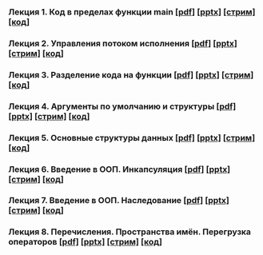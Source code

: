 ### Лекция 1. Код в пределах функции main [[pdf]](./lecture_01/presentation.pdf) [[pptx]](./lecture_01/presentation.pptx) [[стрим]](https://youtu.be/gu2f2JrBMMs) [[код]](./lecture_01/code)

### Лекция 2. Управления потоком исполнения [[pdf]](./lecture_02/presentation.pdf) [[pptx]](./lecture_02/presentation.pptx) [[стрим]](https://youtu.be/c8klH4BgONg) [[код]](./lecture_02/code)

### Лекция 3. Разделение кода на функции [[pdf]](./lecture_03/presentation.pdf) [[pptx]](./lecture_03/presentation.pptx) [[стрим]](https://youtu.be/zayQwq7WAW0) [[код]](./lecture_03/code)

### Лекция 4. Аргументы по умолчанию и структуры [[pdf]](./lecture_04/presentation.pdf) [[pptx]](./lecture_04/presentation.pptx) [[стрим]](https://youtu.be/iLFYZGrUhCw) [[код]](./lecture_04/code)

### Лекция 5. Основные структуры данных [[pdf]](./lecture_05/presentation.pdf) [[pptx]](./lecture_05/presentation.pptx) [[стрим]](https://youtu.be/t-iPBizJx2E) [[код]](./lecture_05/code)

### Лекция 6. Введение в ООП. Инкапсуляция [[pdf]](./lecture_06/presentation.pdf) [[pptx]](./lecture_06/presentation.pptx) [[стрим]](https://youtu.be/PouX4gJGvXQ) [[код]](./lecture_06/code)

### Лекция 7. Введение в ООП. Наследование [[pdf]](./lecture_07/presentation.pdf) [[pptx]](./lecture_07/presentation.pptx) [[стрим]](https://youtu.be/SPtYa03FRKQ) [[код]](./lecture_07/code)

### Лекция 8. Перечисления. Пространства имён. Перегрузка операторов [[pdf]](./lecture_08/presentation.pdf) [[pptx]](./lecture_08/presentation.pptx) [[стрим]](https://youtu.be/wk3GxguqbnI) [[код]](./lecture_08/code)